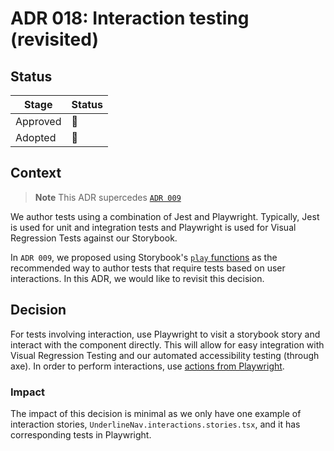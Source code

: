 # ADR 018: Interaction testing (revisited)

## Status

| Stage    | Status |
| -------- | ------ |
| Approved | 🚧     |
| Adopted  | 🚧     |

## Context

> **Note**
> This ADR supercedes [`ADR 009`](./adr-009-interaction-tests.md)

We author tests using a combination of Jest and Playwright. Typically, Jest is
used for unit and integration tests and Playwright is used for Visual Regression
Tests against our Storybook.

In `ADR 009`, we proposed using Storybook's [`play`
functions](https://storybook.js.org/docs/react/writing-stories/play-function) as
the recommended way to author tests that require tests based on user
interactions. In this ADR, we would like to revisit this decision.

## Decision

For tests involving interaction, use Playwright to visit a storybook story and
interact with the component directly. This will allow for easy integration with
Visual Regression Testing and our automated accessibility testing (through axe).
In order to perform interactions, use [actions from
Playwright](https://playwright.dev/docs/input).

### Impact

The impact of this decision is minimal as we only have one example of
interaction stories, `UnderlineNav.interactions.stories.tsx`, and it has
corresponding tests in Playwright.
